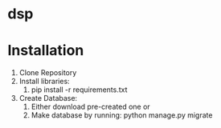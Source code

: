 # dsp

# Installation
1) Clone Repository
2) Install libraries:
   1) pip install -r requirements.txt 
3) Create Database:
   1) Either download pre-created one or
   2) Make database by running: python manage.py migrate
